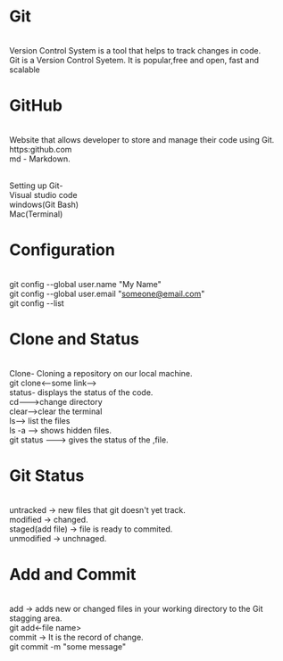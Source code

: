 # Git
<br> Version Control System is a tool that helps to track changes in code.
<br> Git is a Version Control Syetem. It is popular,free and open, fast and scalable
# GitHub
<br> Website that allows developer to store and manage their code using Git.
<br> https:github.com
<br> md - Markdown.

<br> Setting up Git-
<br> Visual studio code
<br> windows(Git Bash)
<br> Mac(Terminal)  

# Configuration 
<br> git config --global user.name "My Name"
<br> git config --global user.email "someone@email.com"
<br> git config --list

# Clone and Status
<br> Clone- Cloning a repository on our local machine.
<br> git clone<--some link-->
<br> status- displays the status of the code.
<br> cd--->change directory
<br> clear-->clear the terminal
<br> ls--> list the files
<br> ls -a --> shows hidden files.
<br> git status ---> gives the status of the ,file.

# Git Status
<br> untracked -> new files that git doesn't yet track.
<br> modified -> changed.
<br> staged(add file) -> file is ready to commited.
<br> unmodified -> unchnaged.

# Add and Commit
<br>  add -> adds new or changed files in your working directory  to the Git stagging area.
<br> git add<-file name>
<br> commit -> It is the record of change.
<br> git commit -m "some message"
<br>